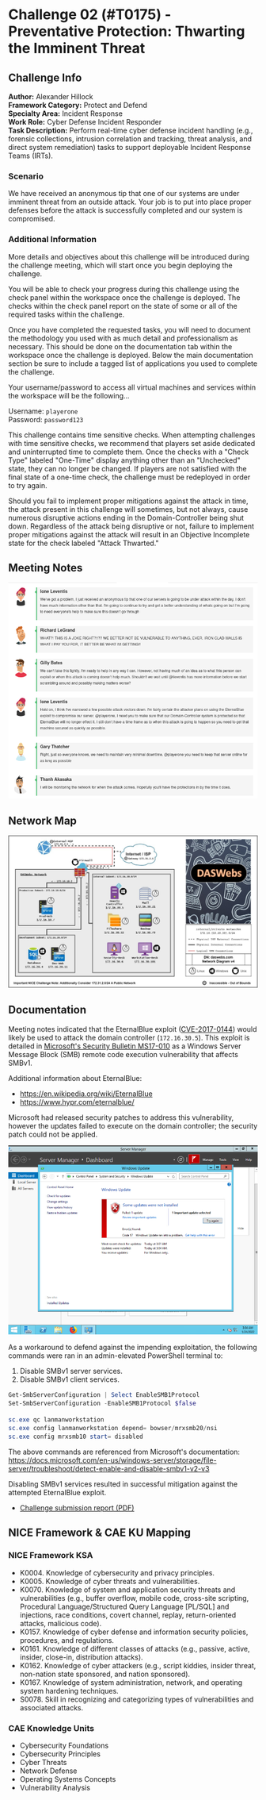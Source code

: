# Challenge 02 (#T0175) - Preventative Protection: Thwarting the Imminent Threat

## Challenge Info
**Author:** Alexander Hillock<br>
**Framework Category:** Protect and Defend<br>
**Specialty Area:** Incident Response<br>
**Work Role:** Cyber Defense Incident Responder<br>
**Task Description:** Perform real-time cyber defense incident handling (e.g., forensic collections, intrusion correlation and tracking, threat analysis, and direct system remediation) tasks to support deployable Incident Response Teams (IRTs).

### Scenario
We have received an anonymous tip that one of our systems are under imminent threat from an outside attack. Your job is to put into place proper defenses before the attack is successfully completed and our system is compromised.

### Additional Information
More details and objectives about this challenge will be introduced during the challenge meeting, which will start once you begin deploying the challenge.

You will be able to check your progress during this challenge using the check panel within the workspace once the challenge is deployed. The checks within the check panel report on the state of some or all of the required tasks within the challenge.

Once you have completed the requested tasks, you will need to document the methodology you used with as much detail and professionalism as necessary. This should be done on the documentation tab within the workspace once the challenge is deployed. Below the main documentation section be sure to include a tagged list of applications you used to complete the challenge.

Your username/password to access all virtual machines and services within the workspace will be the following...

Username: `playerone`<br>
Password: `password123`

This challenge contains time sensitive checks. When attempting challenges with time sensitive checks, we recommend that players set aside dedicated and uninterrupted time to complete them. Once the checks with a "Check Type" labeled "One-Time" display anything other than an "Unchecked" state, they can no longer be changed. If players are not satisfied with the final state of a one-time check, the challenge must be redeployed in order to try again.

Should you fail to implement proper mitigations against the attack in time, the attack present in this challenge will sometimes, but not always, cause numerous disruptive actions ending in the Domain-Controller being shut down. Regardless of the attack being disruptive or not, failure to implement proper mitigations against the attack will result in an Objective Incomplete state for the check labeled "Attack Thwarted."

## Meeting Notes
![](../images/meeting_notes_challenge02.png)

## Network Map
![](../images/OM2-map.jpg)

## Documentation
Meeting notes indicated that the EternalBlue exploit ([CVE-2017-0144](https://www.cve.org/CVERecord?id=CVE-2017-0144)) would likely be used to attack the domain controller (`172.16.30.5`). This exploit is detailed in [Microsoft's Security Bulletin MS17-010](https://docs.microsoft.com/en-us/security-updates/SecurityBulletins/2017/ms17-010) as a Windows Server Message Block (SMB) remote code execution vulnerability that affects SMBv1.

Additional information about EternalBlue:
- https://en.wikipedia.org/wiki/EternalBlue
- https://www.hypr.com/eternalblue/


Microsoft had released security patches to address this vulnerability, however the updates failed to execute on the domain controller; the security patch could not be applied.

![Failed updates](../images/failed_updates_challenge02.png)

As a workaround to defend against the impending exploitation, the following commands were ran in an admin-elevated PowerShell terminal to:

1. Disable SMBv1 server services.
2. Disable SMBv1 client services.


```powershell
Get-SmbServerConfiguration | Select EnableSMB1Protocol
Set-SmbServerConfiguration -EnableSMB1Protocol $false

sc.exe qc lanmanworkstation
sc.exe config lanmanworkstation depend= bowser/mrxsmb20/nsi
sc.exe config mrxsmb10 start= disabled
```

The above commands are referenced from Microsoft's documentation:
https://docs.microsoft.com/en-us/windows-server/storage/file-server/troubleshoot/detect-enable-and-disable-smbv1-v2-v3

Disabling SMBv1 services resulted in successful mitigation against the attempted EternalBlue exploit.

- [Challenge submission report (PDF)](../pdfs/CesarPlasencia_NCPReport61725.pdf)

## NICE Framework & CAE KU Mapping

### NICE Framework KSA
- K0004. Knowledge of cybersecurity and privacy principles.
- K0005. Knowledge of cyber threats and vulnerabilities.
- K0070. Knowledge of system and application security threats and vulnerabilities (e.g., buffer overflow, mobile code, cross-site scripting, Procedural Language/Structured Query Language [PL/SQL] and injections, race conditions, covert channel, replay, return-oriented attacks, malicious code).
- K0157. Knowledge of cyber defense and information security policies, procedures, and regulations.
- K0161. Knowledge of different classes of attacks (e.g., passive, active, insider, close-in, distribution attacks).
- K0162. Knowledge of cyber attackers (e.g., script kiddies, insider threat, non-nation state sponsored, and nation sponsored).
- K0167. Knowledge of system administration, network, and operating system hardening techniques.
- S0078. Skill in recognizing and categorizing types of vulnerabilities and associated attacks.

### CAE Knowledge Units
- Cybersecurity Foundations
- Cybersecurity Principles
- Cyber Threats
- Network Defense
- Operating Systems Concepts
- Vulnerability Analysis